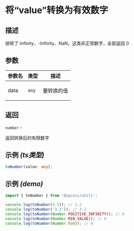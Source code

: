 # 将“value”转换为有效数字

## 描述

<p>排除了 Infinity、-Infinity、NaN，这类非正常数字，全部返回 0</p>

## 参数

| 参数名 | 类型             | 描述              |
| ------ | ---------------- | ----------------- |
| data   | <code>any</code> | <p>要转换的值</p> |

## 返回

<code>number</code> - <p>返回转换后的有限数字</p>

## 示例 _(ts类型)_

```typescript
toNumber(value: any);
```

## 示例 _(demo)_

```typescript
import { toNumber } from '@zpcscc/utils';

console.log(toNumber(3.2)); // 3.2
console.log(toNumber('3.2')); // 3.2
console.log(toNumber(Number.POSITIVE_INFINITY)); // 0
console.log(toNumber(Number.MIN_VALUE)); // 0
console.log(toNumber(Number.NaN)); // 0
```
